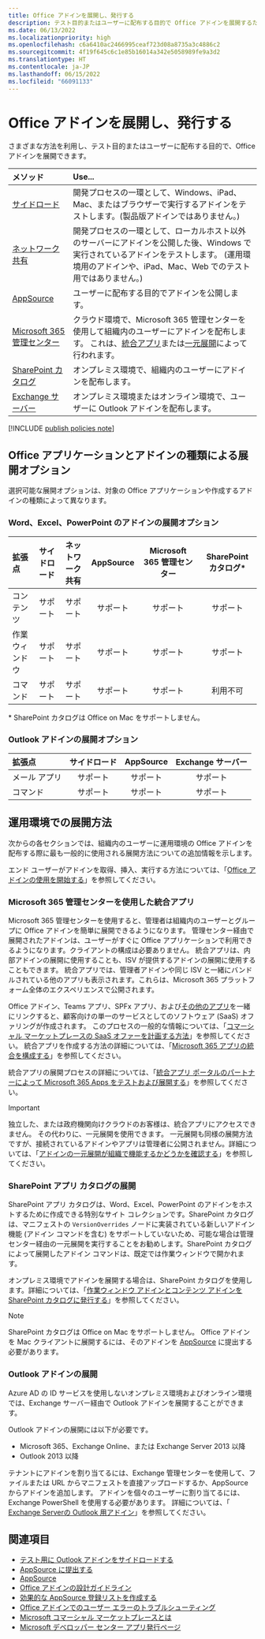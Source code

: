 ```yaml
---
title: Office アドインを展開し、発行する
description: テスト目的またはユーザーに配布する目的で Office アドインを展開するための方法とオプション。
ms.date: 06/13/2022
ms.localizationpriority: high
ms.openlocfilehash: c6a6410ac2466995ceaf723d08a8735a3c4886c2
ms.sourcegitcommit: 4f19f645c6c1e85b16014a342e5058989fe9a3d2
ms.translationtype: HT
ms.contentlocale: ja-JP
ms.lasthandoff: 06/15/2022
ms.locfileid: "66091133"
---
```

# <a name="deploy-and-publish-office-add-ins"></a>Office アドインを展開し、発行する

さまざまな方法を利用し、テスト目的またはユーザーに配布する目的で、Office アドインを展開できます。

|**メソッド**|**Use...**|
|:---------|:------------|
|[サイドロード](../testing/test-debug-office-add-ins.md#sideload-an-office-add-in-for-testing)|開発プロセスの一環として、Windows、iPad、Mac、またはブラウザーで実行するアドインをテストします。(製品版アドインではありません。)|
|[ネットワーク共有](../testing/create-a-network-shared-folder-catalog-for-task-pane-and-content-add-ins.md)|開発プロセスの一環として、ローカルホスト以外のサーバーにアドインを公開した後、Windows で実行されているアドインをテストします。 (運用環境用のアドインや、iPad、Mac、Web でのテスト用ではありません。)|
|[AppSource][AppSource]|ユーザーに配布する目的でアドインを公開します。|
|[Microsoft 365 管理センター](/microsoft-365/admin/manage/test-and-deploy-microsoft-365-apps)|クラウド環境で、Microsoft 365 管理センターを使用して組織内のユーザーにアドインを配布します。 これは、[統合アプリ](/microsoft-365/admin/manage/test-and-deploy-microsoft-365-apps)または[一元展開](/microsoft-365/admin/manage/centralized-deployment-of-add-ins)によって行われます。 |
|[SharePoint カタログ](publish-task-pane-and-content-add-ins-to-an-add-in-catalog.md)|オンプレミス環境で、組織内のユーザーにアドインを配布します。|
|[Exchange サーバー](#outlook-add-in-deployment)|オンプレミス環境またはオンライン環境で、ユーザーに Outlook アドインを配布します。|

[!INCLUDE [publish policies note](../includes/note-publish-policies.md)]

## <a name="deployment-options-by-office-application-and-add-in-type"></a>Office アプリケーションとアドインの種類による展開オプション

選択可能な展開オプションは、対象の Office アプリケーションや作成するアドインの種類によって異なります。

### <a name="deployment-options-for-word-excel-and-powerpoint-add-ins"></a>Word、Excel、PowerPoint のアドインの展開オプション

| 拡張点 | サイドロード | ネットワーク共有 | AppSource | Microsoft 365 管理センター | SharePoint カタログ\* |
|:----------------|:-----------:|:-------------:|:---------:|:--------------------------:|:--------------------:|
| コンテンツ         | サポート   | サポート     | サポート | サポート                  | サポート            |
| 作業ウィンドウ       | サポート   | サポート     | サポート | サポート                  | サポート            |
| コマンド         | サポート   | サポート     | サポート | サポート                  | 利用不可        |

&#42; SharePoint カタログは Office on Mac をサポートしません。

### <a name="deployment-options-for-outlook-add-ins"></a>Outlook アドインの展開オプション

| 拡張点 | サイドロード | AppSource | Exchange サーバー |
|:----------------|:-----------:|:---------:|:---------------:|
| メール アプリ        | サポート   | サポート | サポート       |
| コマンド         | サポート   | サポート | サポート       |

## <a name="production-deployment-methods"></a>運用環境での展開方法

次からの各セクションでは、組織内のユーザーに運用環境の Office アドインを配布する際に最も一般的に使用される展開方法についての追加情報を示します。

エンド ユーザーがアドインを取得、挿入、実行する方法については、「[Office アドインの使用を開始する](https://support.microsoft.com/office/82e665c4-6700-4b56-a3f3-ef5441996862)」を参照してください。

### <a name="integrated-apps-via-the-microsoft-365-admin-center"></a>Microsoft 365 管理センターを使用した統合アプリ

Microsoft 365 管理センターを使用すると、管理者は組織内のユーザーとグループに Office アドインを簡単に展開できるようになります。 管理センター経由で展開されたアドインは、ユーザーがすぐに Office アプリケーションで利用できるようになります。クライアントの構成は必要ありません。 統合アプリは、内部アドインの展開に使用することも、ISV が提供するアドインの展開に使用することもできます。 統合アプリでは、管理者アドインや同じ ISV と一緒にバンドルされている他のアプリも表示されます。これらは、Microsoft 365 プラットフォーム全体のエクスペリエンスで公開されます。

Office アドイン、Teams アプリ、SPFx アプリ、および[その他のアプリ](/microsoft-365/admin/manage/test-and-deploy-microsoft-365-apps#what-apps-can-i-deploy-from-integrated-apps)を一緒にリンクすると、顧客向けの単一のサービスとしてのソフトウェア (SaaS) オファリングが作成されます。 このプロセスの一般的な情報については、「[コマーシャル マーケットプレースの SaaS オファーを計画する方法](/azure/marketplace/plan-saas-offer)」を参照してください。 統合アプリを作成する方法の詳細については、「[Microsoft 365 アプリの統合を構成する](/azure/marketplace/create-new-saas-offer#configure-microsoft-365-app-integration)」を参照してください。

統合アプリの展開プロセスの詳細については、「[統合アプリ ポータルのパートナーによって Microsoft 365 Apps をテストおよび展開する](/microsoft-365/admin/manage/test-and-deploy-microsoft-365-apps)」を参照してください。

> [!IMPORTANT]
> 独立した、または政府機関向けクラウドのお客様は、統合アプリにアクセスできません。 その代わりに、一元展開を使用できます。 一元展開も同様の展開方法ですが、接続されているアドインやアプリは管理者に公開されません。詳細については、「[アドインの一元展開が組織で機能するかどうかを確認する](/microsoft-365/admin/manage/centralized-deployment-of-add-ins)」を参照してください。

### <a name="sharepoint-app-catalog-deployment"></a>SharePoint アプリ カタログの展開

SharePoint アプリ カタログは、Word、Excel、PowerPoint のアドインをホストするために作成できる特別なサイト コレクションです。SharePoint カタログは、マニフェストの `VersionOverrides` ノードに実装されている新しいアドイン機能 (アドイン コマンドを含む) をサポートしていないため、可能な場合は管理センター経由の一元展開を実行することをお勧めします。SharePoint カタログによって展開したアドイン コマンドは、既定では作業ウィンドウで開かれます。

オンプレミス環境でアドインを展開する場合は、SharePoint カタログを使用します。詳細については、「[作業ウィンドウ アドインとコンテンツ アドインを SharePoint カタログに発行する](publish-task-pane-and-content-add-ins-to-an-add-in-catalog.md)」を参照してください。

> [!NOTE]
> SharePoint カタログは Office on Mac をサポートしません。 Office アドインを Mac クライアントに展開するには、そのアドインを [AppSource](/office/dev/store/submit-to-the-office-store) に提出する必要があります。

### <a name="outlook-add-in-deployment"></a>Outlook アドインの展開

Azure AD の ID サービスを使用しないオンプレミス環境およびオンライン環境では、Exchange サーバー経由で Outlook アドインを展開することができます。

Outlook アドインの展開には以下が必要です。

- Microsoft 365、Exchange Online、または Exchange Server 2013 以降
- Outlook 2013 以降

テナントにアドインを割り当てるには、Exchange 管理センターを使用して、ファイルまたは URL からマニフェストを直接アップロードするか、AppSource からアドインを追加します。 アドインを個々のユーザーに割り当てるには、Exchange PowerShell を使用する必要があります。 詳細については、「 [Exchange Serverの Outlook 用アドイン](/exchange/add-ins-for-outlook-2013-help)」を参照してください。

## <a name="see-also"></a>関連項目

- [テスト用に Outlook アドインをサイドロードする](../testing/create-a-network-shared-folder-catalog-for-task-pane-and-content-add-ins.md)
- [AppSource に提出する][AppSource]
- [AppSource](https://appsource.microsoft.com/marketplace/apps?src=office&page=1)
- [Office アドインの設計ガイドライン](../design/add-in-design.md)
- [効果的な AppSource 登録リストを作成する](/office/dev/store/create-effective-office-store-listings)
- [Office アドインでのユーザー エラーのトラブルシューティング](../testing/testing-and-troubleshooting.md)
- [Microsoft コマーシャル マーケットプレースとは](/azure/marketplace/overview)
- [Microsoft デベロッパー センター アプリ発行ページ](https://developer.microsoft.com/microsoft-teams/app-publishing)

[AppSource]: /office/dev/store/submit-to-appsource-via-partner-center
